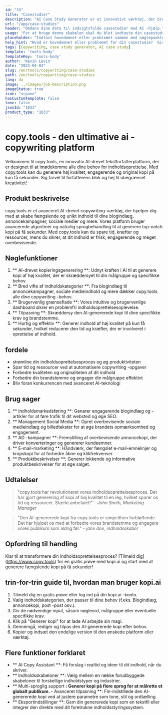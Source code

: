 ```yaml
---
id: "33"
title: "Casestudier"
description: "AI Case Study Generator er et innovativt værktøj, der bruger kunstig intelligens til at skabe overbevisende casestudier.  Dette kraftfulde værktøj hjælper dig med at generere velstrukturerede, engagerende og informative casestudier baseret på dine angivne data og nøglepunkter, hvilket sparer dig tid og kræfter i processen."
url: "/app/case-studies"
header: "Omdann dine data til indsigtsfulde casestudier med AI -hjælp."
usage: "For at bruge denne skabelon skal du blot indtaste din casestudies hovedemne, nøglepunkter og eventuelle relevante data eller statistikker.  Dette værktøj genererer derefter en velstruktureret, fængslende og informativ casestudie baseret på dit input."
placeholder: "Indtast hovedemnet eller problemet sammen med nøglepunkter og data, du vil inkludere i din casestudie, for eksempel: \ n \ nmain Emne: Forbedring af kundetilfredshed i en detailbutik \ n \ nkey point: \ n \ n1.  Identificering af kundesmerter \ n2.  Implementering af effektive løsninger \ n3.  Evaluering af virkningen af ​​ændringerne \ n \ ndata: stigning i gennemsnitlig kundetilfredshedsvurdering fra 3,5 til 4,2 \ n \ nkeywords: detail, kundetilfredshed, forbedring"
help_hint: "Hvad er hovedemnet eller problemet for din casestudie?  Giv nøglepunkter, data eller statistik, du vil medtage, og vi opretter en omfattende casestudie baseret på dit input."
tags: [Copywriting, case study generator, AI case study]
template: 'tools-body'
templateKey: 'tools-body'
author: 'Kevin Levin'
date: "2023-04-03"
slug: /en/tools/copywriting/case-studies
path: /en/tools/copywriting/case-studies
lang: da
image: ../images/job-description.png
imageStatus: true
icon: "vrpano"
hasCustomTemplate: false
tone: false
jsonId: "1033"
product_type: "1033"
---
```

# copy.tools - den ultimative ai -copywriting platform

Velkommen til copy.tools, en innovativ AI-drevet tekstforfatterplatform, der er designet til at imødekomme alle dine behov for indholdsoprettelse.  Med copy.tools kan du generere høj kvalitet, engagerende og original kopi på kun få sekunder.  Sig farvel til forfatterens blok og hej til ubegrænset kreativitet!

## Produkt beskrivelse

copy.tools er et avanceret AI-drevet copywriting-værktøj, der hjælper dig med at skabe fængslende og unikt indhold til dine blogindlæg, annoncekampagner, sociale medier og mere.  Vores platform bruger avancerede algoritmer og naturlig sprogbehandling til at generere top-notch kopi på få sekunder.  Med copy.tools kan du spare tid, kræfter og ressourcer, mens du sikrer, at dit indhold er frisk, engagerende og meget overbevisende.

## Nøglefunktioner

1. ** AI-drevet kopieringsgenerering **: Udnyt kraften i AI til at generere kopi af høj kvalitet, der er skræddersyet til din målgruppe og specifikke behov.
 2. ** Bred vifte af indholdskategorier **: Fra blogindlæg til annoncekampagner, sociale medieindhold og mere dækker copy.tools alle dine copywriting -behov.
 3. ** Brugervenlig grænseflade **: Vores intuitive og brugervenlige dashboard sikrer en problemfri indholdsoprettelsesoplevelse.
 4. ** Tilpasning **: Skræddersy den AI-genererede kopi til dine specifikke krav og brandstemme.
 5. ** Hurtig og effektiv **: Generer indhold af høj kvalitet på kun få sekunder, hvilket reducerer den tid og kræfter, der er involveret i oprettelse af indhold.

## fordele

- strømline din indholdsoprettelsesproces og øg produktiviteten
 - Spar tid og ressourcer ved at automatisere copywriting -opgaver
 - Forbedre kvaliteten og originaliteten af ​​dit indhold
 - Forbedre din brandstemme og engager din målgruppe effektivt
 - Bliv foran konkurrencen med avanceret AI-teknologi

## Brug sager

1. ** Indholdsmarkedsføring **: Generer engagerende blogindlæg og -artikler for at føre trafik til dit websted og øge SEO.
 2. ** Management Social Media **: Opret overbevisende sociale medieindlæg og billedtekster for at øge brandets opmærksomhed og engagement.
 3. ** AD -kampagner **: Fremstilling af overbevisende annoncekopi, der driver konverteringer og genererer kundeemner.
 4. ** E-mail-marketing **: Håndværk, der fængslet e-mail-emnelinjer og kropskopi for at forbedre åbne og klikfrekvenser.
 5. ** Produktbeskrivelser **: Generer lokkende og informative produktbeskrivelser for at øge salget.

## Udtalelser

> "copy.tools har revolutioneret vores indholdsoprettelsesproces. Det har gjort generering af kopi af høj kvalitet til en leg, hvilket sparer os tid og ressourcer. Stærkt anbefalet!"  - _John Smith, Marketing Manager_

> "Den AI-genererede kopi fra copy.tools er simpelthen forbløffende. Det har hjulpet os med at forbedre vores brandstemme og engagere vores publikum som aldrig før."  - _jane doe, indholdsskaber_

## Opfordring til handling

Klar til at transformere din indholdsoprettelsesproces?  [Tilmeld dig] (https://www.copy.tools) for en gratis prøve med kopi.ai og start med at generere fængslende kopi på få sekunder!

## trin-for-trin guide til, hvordan man bruger kopi.ai

1. Tilmeld dig en gratis prøve eller log ind på din kopi.ai -konto.
 2. Vælg indholdskategorien, der passer til dine behov (f.eks. Blogindlæg, annoncekopi, post -post osv.).
 3. Giv de nødvendige input, såsom nøgleord, målgruppe eller eventuelle specifikke krav.
 4. Klik på "Generer kopi" for at lade AI arbejde sin magi.
 5. Gennemgå, rediger og tilpas den AI-genererede kopi efter behov.
 6. Kopier og indsæt den endelige version til den ønskede platform eller værktøj.

## Flere funktioner forklaret

- ** AI Copy Assistant **: Få forslag i realtid og ideer til dit indhold, når du skriver.
 - ** Indholdsskabeloner **: Vælg mellem en række forudbyggede skabeloner til forskellige indholdstyper og industrier.
 - ** Multi-sproglig support **: Generer kopi på flere sprog for at målrette et globalt publikum.
 -** Avanceret tilpasning **: Fin-indstillede den AI-genererede kopi ved at justere parametre som tone, stil og ordtælling.
 - ** Eksportindstillinger **: Gem din genererede kopi som en tekstfil eller integrer den direkte med dit foretrukne indholdsstyringssystem.
